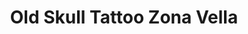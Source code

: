 ---
title: "Old Skull Tattoo Zona Vella"
url: /santiago-de-compostela/old-skull-tattoo-zona-vella/
shop: Tattoo
---
